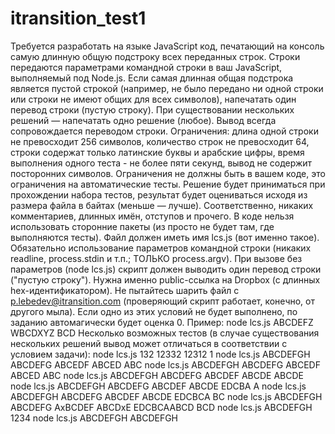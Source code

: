 # itransition_test1
Требуется разработать на языке JavaScript код, печатающий на консоль самую длинную общую подстроку всех переданных строк. Строки передаются параметрами командной строки в ваш JavaScript, выполняемый под Node.js. Если самая длинная общая подстрока является пустой строкой (например, не было передано ни одной строки или строки не имеют общих для всех символов), напечатать один перевод строки (пустую строку). При существовании нескольких решений — напечатать одно решение (любое). Вывод всегда сопровождается переводом строки. Ограничения: длина одной строки не превосходит 256 символов, количество строк не превосходит 64, строки содержат только латинские буквы и арабские цифры, время выполнения одного теста - не более пяти секунд, вывод не содержит посторонних символов. Ограничения не должны быть в вашем коде, это ограничения на автоматические тесты.
Решение будет приниматься при прохождении набора тестов, результат будет оцениваться исходя из размера файла в байтах (меньше — лучше). Соответственно, никаких комментариев, длинных имён, отступов и прочего. В коде нельзя использовать сторонние пакеты (из просто не будет там, где выполняются тесты).
Файл должен иметь имя lcs.js (вот именно такое). Обязательно использование параметров командной строки (никаких readline, process.stdin и т.п.; ТОЛЬКО process.argv).
При вызове без параметров (node lcs.js) скрипт должен выводить один перевод строки ("пустую строку").
Нужна именно public-ссылка на Dropbox (c длинных hex-идентификатором). Не пытайтесь шарить файл с p.lebedev@itransition.com (проверяющий скрипт работает, конечно, от другого мыла).
Если одно из этих условий не будет выполнено, по заданию автомагически будет оценка 0.
Пример:
node lcs.js ABCDEFZ WBCDXYZ
BCD
Несколько возможных тестов (в случае существования нескольких решений вывод может отличаться в соответствии с условием задачи):
node lcs.js 132 12332 12312
1
node lcs.js ABCDEFGH ABCDEFG ABCEDF ABCED
ABC
node lcs.js ABCDEFGH ABCDEFG ABCEDF ABCED
ABC
node lcs.js ABCDEFGH ABCDEFG ABCDEF ABCDE
ABCDE
node lcs.js ABCDEFGH ABCDEFG ABCDEF ABCDE EDCBA
A
node lcs.js ABCDEFGH ABCDEFG ABCDEF ABCDE EDCBCA
BC
node lcs.js ABCDEFGH ABCDEFG AxBCDEF ABCDxE EDCBCAABCD
BCD
node lcs.js ABCDEFGH 1234
node lcs.js ABCDEFGH
ABCDEFGH
